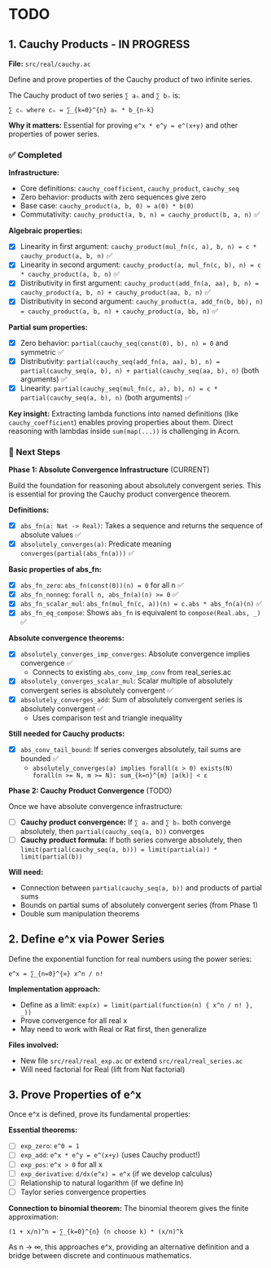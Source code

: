 # TODO

## 1. Cauchy Products - IN PROGRESS

**File:** `src/real/cauchy.ac`

Define and prove properties of the Cauchy product of two infinite series.

The Cauchy product of two series `∑ aₙ` and `∑ bₙ` is:
```
∑ cₙ where cₙ = ∑_{k=0}^{n} aₖ * b_{n-k}
```

**Why it matters:** Essential for proving `e^x * e^y = e^(x+y)` and other properties of power series.

### ✅ Completed

**Infrastructure:**
- Core definitions: `cauchy_coefficient`, `cauchy_product`, `cauchy_seq`
- Zero behavior: products with zero sequences give zero
- Base case: `cauchy_product(a, b, 0) = a(0) * b(0)`
- Commutativity: `cauchy_product(a, b, n) = cauchy_product(b, a, n)` ✅

**Algebraic properties:**
- [x] Linearity in first argument: `cauchy_product(mul_fn(c, a), b, n) = c * cauchy_product(a, b, n)` ✅
- [x] Linearity in second argument: `cauchy_product(a, mul_fn(c, b), n) = c * cauchy_product(a, b, n)` ✅
- [x] Distributivity in first argument: `cauchy_product(add_fn(a, aa), b, n) = cauchy_product(a, b, n) + cauchy_product(aa, b, n)` ✅
- [x] Distributivity in second argument: `cauchy_product(a, add_fn(b, bb), n) = cauchy_product(a, b, n) + cauchy_product(a, bb, n)` ✅

**Partial sum properties:**
- [x] Zero behavior: `partial(cauchy_seq(const(0), b), n) = 0` and symmetric ✅
- [x] Distributivity: `partial(cauchy_seq(add_fn(a, aa), b), n) = partial(cauchy_seq(a, b), n) + partial(cauchy_seq(aa, b), n)` (both arguments) ✅
- [x] Linearity: `partial(cauchy_seq(mul_fn(c, a), b), n) = c * partial(cauchy_seq(a, b), n)` (both arguments) ✅

**Key insight:** Extracting lambda functions into named definitions (like `cauchy_coefficient`) enables proving properties about them. Direct reasoning with lambdas inside `sum(map(...))` is challenging in Acorn.

### 🚧 Next Steps

**Phase 1: Absolute Convergence Infrastructure** (CURRENT)

Build the foundation for reasoning about absolutely convergent series. This is essential for proving the Cauchy product convergence theorem.

**Definitions:**
- [x] `abs_fn(a: Nat -> Real)`: Takes a sequence and returns the sequence of absolute values ✅
- [x] `absolutely_converges(a)`: Predicate meaning `converges(partial(abs_fn(a)))` ✅

**Basic properties of abs_fn:**
- [x] `abs_fn_zero`: `abs_fn(const(0))(n) = 0` for all n ✅
- [x] `abs_fn_nonneg`: `forall n, abs_fn(a)(n) >= 0` ✅
- [x] `abs_fn_scalar_mul`: `abs_fn(mul_fn(c, a))(n) = c.abs * abs_fn(a)(n)` ✅
- [x] `abs_fn_eq_compose`: Shows `abs_fn` is equivalent to `compose(Real.abs, _)` ✅

**Absolute convergence theorems:**
- [x] `absolutely_converges_imp_converges`: Absolute convergence implies convergence ✅
  - Connects to existing `abs_conv_imp_conv` from real_series.ac
- [x] `absolutely_converges_scalar_mul`: Scalar multiple of absolutely convergent series is absolutely convergent ✅
- [x] `absolutely_converges_add`: Sum of absolutely convergent series is absolutely convergent ✅
  - Uses comparison test and triangle inequality

**Still needed for Cauchy products:**
- [x] `abs_conv_tail_bound`: If series converges absolutely, tail sums are bounded ✅
  - `absolutely_converges(a) implies forall(ε > 0) exists(N) forall(n >= N, m >= N): sum_{k=n}^{m} |a(k)| < ε`

**Phase 2: Cauchy Product Convergence** (TODO)

Once we have absolute convergence infrastructure:
- [ ] **Cauchy product convergence:** If `∑ aₙ` and `∑ bₙ` both converge absolutely, then `partial(cauchy_seq(a, b))` converges
- [ ] **Cauchy product formula:** If both series converge absolutely, then `limit(partial(cauchy_seq(a, b))) = limit(partial(a)) * limit(partial(b))`

**Will need:**
- Connection between `partial(cauchy_seq(a, b))` and products of partial sums
- Bounds on partial sums of absolutely convergent series (from Phase 1)
- Double sum manipulation theorems

## 2. Define e^x via Power Series

Define the exponential function for real numbers using the power series:
```
e^x = ∑_{n=0}^{∞} x^n / n!
```

**Implementation approach:**
- Define as a limit: `exp(x) = limit(partial(function(n) { x^n / n! }, _))`
- Prove convergence for all real x
- May need to work with Real or Rat first, then generalize

**Files involved:**
- New file `src/real/real_exp.ac` or extend `src/real/real_series.ac`
- Will need factorial for Real (lift from Nat factorial)

## 3. Prove Properties of e^x

Once e^x is defined, prove its fundamental properties:

**Essential theorems:**
- [ ] `exp_zero`: `e^0 = 1`
- [ ] `exp_add`: `e^x * e^y = e^(x+y)` (uses Cauchy product!)
- [ ] `exp_pos`: `e^x > 0` for all x
- [ ] `exp_derivative`: `d/dx(e^x) = e^x` (if we develop calculus)
- [ ] Relationship to natural logarithm (if we define ln)
- [ ] Taylor series convergence properties

**Connection to binomial theorem:**
The binomial theorem gives the finite approximation:
```
(1 + x/n)^n = ∑_{k=0}^{n} (n choose k) * (x/n)^k
```
As n → ∞, this approaches e^x, providing an alternative definition and a bridge between discrete and continuous mathematics.

